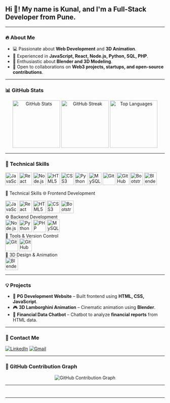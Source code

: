 <h2 align="left">Hi 👋! My name is Kunal, and I'm a Full-Stack Developer from Pune.</h2>

---

### 🔥 About Me

- 💻 Passionate about **Web Development** and **3D Animation**.
- 🚀 Experienced in **JavaScript, React, Node.js, Python, SQL, PHP**.
- 🎨 Enthusiastic about **Blender and 3D Modeling**.
- 🤝 Open to collaborations on **Web3 projects, startups, and open-source contributions**.

---

### 📊 GitHub Stats

<div align="center">
  <img src="https://github-readme-stats.vercel.app/api?username=KunalLabs&show_icons=true&theme=dark" height="150" alt="GitHub Stats"/>
  <img src="https://streak-stats.demolab.com?user=KunalLabs&theme=dracula" height="150" alt="GitHub Streak"/>
  <img src="https://github-readme-stats.vercel.app/api/top-langs?username=KunalLabs&layout=compact&theme=dracula" height="150" alt="Top Languages"/>
</div>

---

### 🚀 Technical Skills

<div align="left">
  <img src="https://cdn.jsdelivr.net/gh/devicons/devicon/icons/javascript/javascript-original.svg" height="40" alt="JavaScript"/>
  <img src="https://cdn.jsdelivr.net/gh/devicons/devicon/icons/react/react-original.svg" height="40" alt="React"/>
  <img src="https://cdn.jsdelivr.net/gh/devicons/devicon/icons/nodejs/nodejs-original.svg" height="40" alt="Node.js"/>
  <img src="https://cdn.jsdelivr.net/gh/devicons/devicon/icons/html5/html5-original.svg" height="40" alt="HTML5"/>
  <img src="https://cdn.jsdelivr.net/gh/devicons/devicon/icons/css3/css3-original.svg" height="40" alt="CSS3"/>
  <img src="https://cdn.jsdelivr.net/gh/devicons/devicon/icons/python/python-original.svg" height="40" alt="Python"/>
  <img src="https://cdn.jsdelivr.net/gh/devicons/devicon/icons/mysql/mysql-original.svg" height="40" alt="MySQL"/>
  <img src="https://cdn.jsdelivr.net/gh/devicons/devicon/icons/git/git-original.svg" height="40" alt="Git"/>
  <img src="https://cdn.jsdelivr.net/gh/devicons/devicon/icons/github/github-original.svg" height="40" alt="GitHub"/>
  <img src="https://cdn.jsdelivr.net/gh/devicons/devicon/icons/bootstrap/bootstrap-original.svg" height="40" alt="Bootstrap"/>
  <img src="https://cdn.jsdelivr.net/gh/devicons/devicon/icons/blender/blender-original.svg" height="40" alt="Blender"/>
</div>

🚀 Technical Skills
🌐 Frontend Development
<div align="left"> <img src="https://cdn.jsdelivr.net/gh/devicons/devicon/icons/javascript/javascript-original.svg" height="40" alt="JavaScript"/> <img src="https://cdn.jsdelivr.net/gh/devicons/devicon/icons/react/react-original.svg" height="40" alt="React"/> <img src="https://cdn.jsdelivr.net/gh/devicons/devicon/icons/html5/html5-original.svg" height="40" alt="HTML5"/> <img src="https://cdn.jsdelivr.net/gh/devicons/devicon/icons/css3/css3-original.svg" height="40" alt="CSS3"/> <img src="https://cdn.jsdelivr.net/gh/devicons/devicon/icons/bootstrap/bootstrap-original.svg" height="40" alt="Bootstrap"/> </div>
⚙️ Backend Development
<div align="left"> <img src="https://cdn.jsdelivr.net/gh/devicons/devicon/icons/nodejs/nodejs-original.svg" height="40" alt="Node.js"/> <img src="https://cdn.jsdelivr.net/gh/devicons/devicon/icons/python/python-original.svg" height="40" alt="Python"/> <img src="https://cdn.jsdelivr.net/gh/devicons/devicon/icons/php/php-original.svg" height="40" alt="PHP"/> <img src="https://cdn.jsdelivr.net/gh/devicons/devicon/icons/mysql/mysql-original.svg" height="40" alt="MySQL"/> </div>
🔧 Tools & Version Control
<div align="left"> <img src="https://cdn.jsdelivr.net/gh/devicons/devicon/icons/git/git-original.svg" height="40" alt="Git"/> <img src="https://cdn.jsdelivr.net/gh/devicons/devicon/icons/github/github-original.svg" height="40" alt="GitHub"/> </div>
🎨 3D Design & Animation
<div align="left"> <img src="https://cdn.jsdelivr.net/gh/devicons/devicon/icons/blender/blender-original.svg" height="40" alt="Blender"/> </div>

---

### 💡 Projects

- 🚀 **PG Development Website** – Built frontend using **HTML, CSS, JavaScript**.
- 🎮 **3D Lamborghini Animation** – Cinematic animation using **Blender**.
- 🤖 **Financial Data Chatbot** – Chatbot to analyze **financial reports** from HTML data.

---

### 📩 Contact Me

[![LinkedIn](https://img.shields.io/badge/LinkedIn-Connect-blue?style=for-the-badge&logo=linkedin)](https://www.linkedin.com/in/kunallabs) 
[![Gmail](https://img.shields.io/badge/Gmail-Send%20Mail-red?style=for-the-badge&logo=gmail)](mailto:kunal@example.com)

---

### 🐍 GitHub Contribution Graph

<div align="center">
  <img src="https://raw.githubusercontent.com/KunalLabs/KunalLabs/output/snake.svg" alt="GitHub Contribution Graph"/>
</div>

---

#
---

